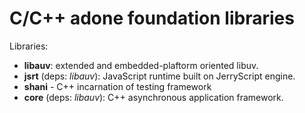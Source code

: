 # C/C++ adone foundation libraries

Libraries:

- **libauv**: extended and  embedded-plaftorm oriented libuv.
- **jsrt** (deps: *libauv*): JavaScript runtime built on JerryScript engine.
- **shani** - C++ incarnation of testing framework
- **core** (deps: *libauv*): C++ asynchronous application framework.